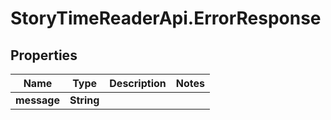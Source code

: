 # StoryTimeReaderApi.ErrorResponse

## Properties
Name | Type | Description | Notes
------------ | ------------- | ------------- | -------------
**message** | **String** |  | 


